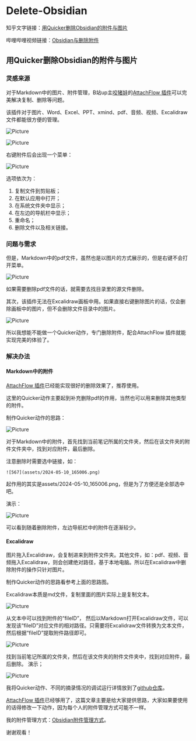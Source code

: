 # Delete-Obsidian

知乎文字链接：[用Quicker删除Obsidian的附件与图片](https://zhuanlan.zhihu.com/p/697125669)

哔哩哔哩视频链接：[Obsidian与删除附件](https://www.bilibili.com/video/BV1sx4y1i7q1/?spm_id_from=333.1387.homepage.video_card.click&vd_source=c08c205650a4a5e13d87475ab1ab2431)

## 用Quicker删除Obsidian的附件与图片

### 灵感来源

对于Markdown中的图片、附件管理，B站up主[咬猪娃](https://space.bilibili.com/65972224)的[AttachFlow 插件](https://www.bilibili.com/video/BV1xM4m1R7u2/?spm_id_from=333.999.0.0)可以完美解决复制、删除等问题。

该插件对于图片、Word、Excel、PPT、xmind、pdf、音频、视频、Excalidraw文件都能很方便的管理。

![Picture](assets/2024-05-11_104327.png)

![Picture](assets/2024-05-11_105001.png)

右键附件后会出现一个菜单：

![Picture](assets/2024-05-11_104637.png)

选项依次为：    
1. 复制文件到剪贴板；
2. 在默认应用中打开；
3. 在系统文件夹中显示；
4. 在左边的导航栏中显示；
5. 重命名；
6. 删除文件以及相关链接。

### 问题与需求

但是，Markdown中的pdf文件，虽然也是以图片的方式展示的，但是右键不会打开菜单。

![Picture](assets/2024-05-11_105547.png)

如果需要删除pdf文件的话，就需要去找目录里的源文件删除。

其次，该插件无法在Excalidraw画板中用。如果直接右键删除图片的话，仅会删除画板中的图片，但不会删除文件目录中的图片。

![Picture](assets/2024-05-11_110059.png)

所以我想能不能做一个Quicker动作，专门删除附件，配合AttachFlow 插件就能实现完美的体验了。

### 解决办法

#### Markdown中的附件

[AttachFlow 插件](https://www.bilibili.com/video/BV1xM4m1R7u2/?spm_id_from=333.999.0.0)已经能实现很好的删除效果了，推荐使用。

这里的Quicker动作主要起到补充删除pdf的作用，当然也可以用来删除其他类型的附件。

制作Quicker动作的思路：

![Picture](assets/各种格式_20240419114424_001.jpg)

对于Markdown中的附件，首先找到当前笔记所属的文件夹，然后在该文件夹的附件文件夹中，找到对应附件，最后删除。

注意删除时需要选中链接，如：

`![567](assets/2024-05-10_165006.png)`

起作用的其实是assets/2024-05-10_165006.png，但是为了方便还是全部选中吧。

演示：

![Picture](assets/7777777777.gif)

可以看到随着删除附件，左边导航栏中的附件在逐渐较少。

#### Excalidraw

图片拖入Excalidraw，会复制进来到附件文件夹。其他文件，如：pdf、视频、音频拖入Excalidraw，则会创建绝对路径，基于本地电脑。所以在Excalidraw中删除附件的操作只针对图片。

制作Quicker动作的思路看参考上面的思路图。

Excalidraw本质是md文件，复制里面的图片实际上是复制文本。

![Picture](assets/2024-05-11_115738.png)

从文本中可以找到附件的“fileID”，
然后以Markdown打开Excalidraw文件，可以发现该“fileID”对应文件的相对路径。只需要将Excalidraw文件转换为文本文件，然后根据“fileID”提取附件路径即可。

![Picture](assets/2024-05-11_130039.png)

找到当前笔记所属的文件夹，然后在该文件夹的附件文件夹中，找到对应附件，最后删除。
演示；

![Picture](assets/99999.gif)

我将Quicker动作、不同的摘录情况的调试运行详情放到了[github仓库](https://github.com/operations4304/Delete-Obsidian)。

[AttachFlow 插件](https://www.bilibili.com/video/BV1xM4m1R7u2/?spm_id_from=333.999.0.0)已经够用了，这篇文章主要是给大家提供思路，大家如果要使用的话得修改一下动作，因为每个人的附件管理方式可能不一样。

我的附件管理方式：[Obsidian附件管理方式](https://zhuanlan.zhihu.com/p/690376509)。

谢谢观看！

